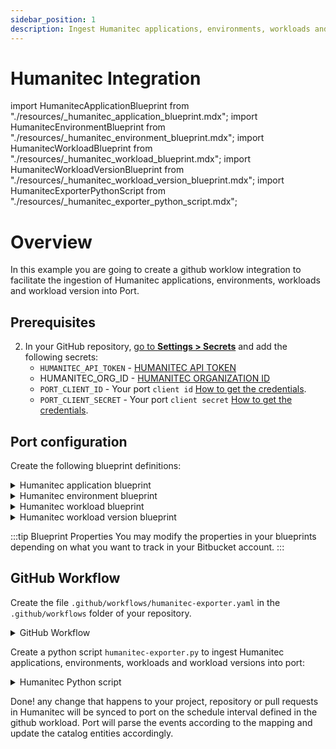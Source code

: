 ```yaml
---
sidebar_position: 1
description: Ingest Humanitec applications, environments, workloads and workload versions into your catalog
---
```


# Humanitec Integration

import HumanitecApplicationBlueprint from "./resources/\_humanitec_application_blueprint.mdx";
import HumanitecEnvironmentBlueprint from "./resources/_humanitec_environment_blueprint.mdx";
import HumanitecWorkloadBlueprint from "./resources/_humanitec_workload_blueprint.mdx";
import HumanitecWorkloadVersionBlueprint from "./resources/_humanitec_workload_version_blueprint.mdx";
import HumanitecExporterPythonScript from "./resources/_humanitec_exporter_python_script.mdx";

# Overview 

In this example you are going to create a github worklow integration to facilitate the ingestion of Humanitec applications, environments, workloads and workload version into Port.

## Prerequisites
2. In your GitHub repository, [go to **Settings > Secrets**](https://docs.github.com/en/actions/security-guides/using-secrets-in-github-actions#creating-secrets-for-a-repository) and add the following secrets:
   - `HUMANITEC_API_TOKEN` - [HUMANITEC API TOKEN](https://developer.humanitec.com/platform-orchestrator/reference/api-references/#authentication)
   - HUMANITEC_ORG_ID - [HUMANITEC ORGANIZATION ID](https://developer.humanitec.com/concepts/organizations/)
   - `PORT_CLIENT_ID` - Your port `client id` [How to get the credentials](https://docs.getport.io/build-your-software-catalog/sync-data-to-catalog/api/#find-your-port-credentials).
   - `PORT_CLIENT_SECRET` - Your port `client secret` [How to get the credentials](https://docs.getport.io/build-your-software-catalog/sync-data-to-catalog/api/#find-your-port-credentials).

## Port configuration

Create the following blueprint definitions:

<details>
<summary>Humanitec application blueprint</summary>

<HumanitecApplicationBlueprint/>

</details>

<details>
<summary>Humanitec environment blueprint</summary>

<HumanitecEnvironmentBlueprint/>

</details>

<details>
<summary>Humanitec workload blueprint</summary>

<HumanitecWorkloadBlueprint/>

</details>

<details>
<summary>Humanitec workload version blueprint</summary>

<HumanitecWorkloadVersionBlueprint/>

</details>

:::tip Blueprint Properties
You may modify the properties in your blueprints depending on what you want to track in your Bitbucket account.
:::

## GitHub Workflow

Create the file `.github/workflows/humanitec-exporter.yaml` in the `.github/workflows` folder of your repository.

<details>
<summary>GitHub Workflow</summary>

```yaml showLineNumbers title="humanitec-exporter.yaml"
name: Ingest Humanitec Integration Resources

on:
  schedule:
    - cron: '0 2 * * 1'
  workflow_dispatch:

jobs:
  ingest-humanitec-resources: 
    runs-on: ubuntu-latest
    steps:
      - name: Checkout code
        uses: actions/checkout@v4

      - name: Set up Python
        uses: actions/setup-python@v5
        with:
          python-version: '3.x'

      - name: Install Python dependencies
        run: |
          python -m pip install --upgrade pip
          pip install -r requirements.txt
      
      - name: Ingest Entities to Port
        env:
            PORT_CLIENT_ID: ${{ secrets.PORT_CLIENT_ID }}
            PORT_CLIENT_SECRET: ${{ secrets.PORT_CLIENT_SECRET }}
            HUMANITEC_API_TOKEN: ${{ secrets.HUMANITEC_API_TOKEN }}
            HUMANITEC_BASE_URL: ${{ secrets.HUMANITEC_BASE_URL }}
            HUMANITEC_ORG_ID: ${{secrets.HUMANITEC_ORG_ID }}    
        run: |
          python humanitec-exporter.py
```

</details>

Create a python script `humanitec-exporter.py` to ingest Humanitec applications, environments, workloads and workload versions into port:

<details>
<summary>Humanitec Python script</summary>

<HumanitecExporterPythonScript/>

</details>

Done! any change that happens to your project, repository or pull requests in Humanitec will be synced to port on the schedule interval defined in the github workload. Port will parse the events according to the mapping and update the catalog entities accordingly.